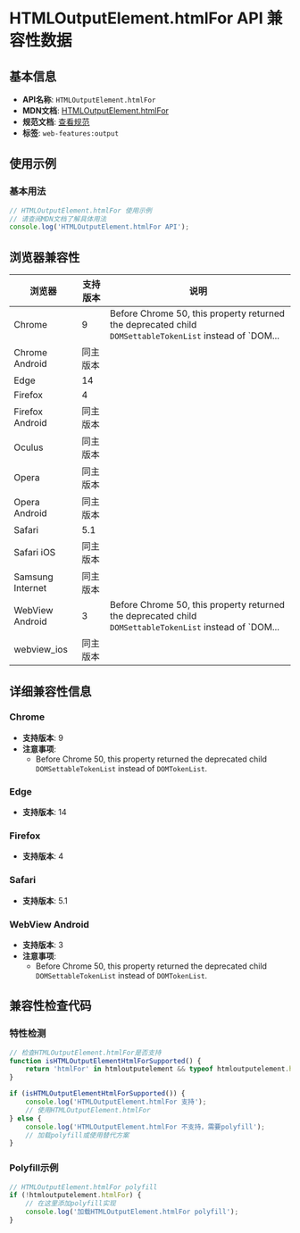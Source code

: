 # HTMLOutputElement.htmlFor API 兼容性数据

## 基本信息

- **API名称**: `HTMLOutputElement.htmlFor`
- **MDN文档**: [HTMLOutputElement.htmlFor](https://developer.mozilla.org/docs/Web/API/HTMLOutputElement/htmlFor)
- **规范文档**: [查看规范](https://html.spec.whatwg.org/multipage/form-elements.html#dom-output-htmlfor)
- **标签**: `web-features:output`

## 使用示例

### 基本用法

```javascript
// HTMLOutputElement.htmlFor 使用示例
// 请查阅MDN文档了解具体用法
console.log('HTMLOutputElement.htmlFor API');
```

## 浏览器兼容性

| 浏览器 | 支持版本 | 说明 |
|--------|----------|------|
| Chrome | 9 | Before Chrome 50, this property returned the deprecated child `DOMSettableTokenList` instead of `DOM... |
| Chrome Android | 同主版本 |  |
| Edge | 14 |  |
| Firefox | 4 |  |
| Firefox Android | 同主版本 |  |
| Oculus | 同主版本 |  |
| Opera | 同主版本 |  |
| Opera Android | 同主版本 |  |
| Safari | 5.1 |  |
| Safari iOS | 同主版本 |  |
| Samsung Internet | 同主版本 |  |
| WebView Android | 3 | Before Chrome 50, this property returned the deprecated child `DOMSettableTokenList` instead of `DOM... |
| webview_ios | 同主版本 |  |

## 详细兼容性信息

### Chrome

- **支持版本**: 9
- **注意事项**:
  - Before Chrome 50, this property returned the deprecated child `DOMSettableTokenList` instead of `DOMTokenList`.

### Edge

- **支持版本**: 14

### Firefox

- **支持版本**: 4

### Safari

- **支持版本**: 5.1

### WebView Android

- **支持版本**: 3
- **注意事项**:
  - Before Chrome 50, this property returned the deprecated child `DOMSettableTokenList` instead of `DOMTokenList`.

## 兼容性检查代码

### 特性检测

```javascript
// 检查HTMLOutputElement.htmlFor是否支持
function isHTMLOutputElementHtmlForSupported() {
    return 'htmlFor' in htmloutputelement && typeof htmloutputelement.htmlFor === 'function';
}

if (isHTMLOutputElementHtmlForSupported()) {
    console.log('HTMLOutputElement.htmlFor 支持');
    // 使用HTMLOutputElement.htmlFor
} else {
    console.log('HTMLOutputElement.htmlFor 不支持，需要polyfill');
    // 加载polyfill或使用替代方案
}
```

### Polyfill示例

```javascript
// HTMLOutputElement.htmlFor polyfill
if (!htmloutputelement.htmlFor) {
    // 在这里添加polyfill实现
    console.log('加载HTMLOutputElement.htmlFor polyfill');
}
```

